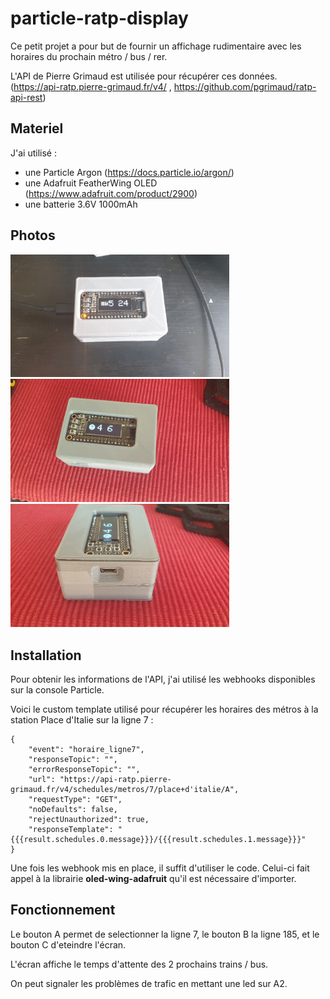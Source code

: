 # particle-ratp-display

Ce petit projet a pour but de fournir un affichage rudimentaire avec les horaires du prochain métro / bus / rer.

L'API de Pierre Grimaud est utilisée pour récupérer ces données.
(https://api-ratp.pierre-grimaud.fr/v4/ , https://github.com/pgrimaud/ratp-api-rest)

## Materiel

J'ai utilisé :
- une Particle Argon (https://docs.particle.io/argon/)
- une Adafruit FeatherWing OLED (https://www.adafruit.com/product/2900)
- une batterie 3.6V 1000mAh

## Photos

<img src="./img/1.jpg" width="350"> <img src="./img/2.jpg" width="350"> <img src="./img/3.jpg" width="350">

## Installation

Pour obtenir les informations de l'API, j'ai utilisé les webhooks disponibles sur la console Particle.

Voici le custom template utilisé pour récupérer les horaires des métros à la station Place d'Italie sur la ligne 7 :
```
{
    "event": "horaire_ligne7",
    "responseTopic": "",
    "errorResponseTopic": "",
    "url": "https://api-ratp.pierre-grimaud.fr/v4/schedules/metros/7/place+d'italie/A",
    "requestType": "GET",
    "noDefaults": false,
    "rejectUnauthorized": true,
    "responseTemplate": "{{{result.schedules.0.message}}}/{{{result.schedules.1.message}}}"
}
```

Une fois les webhook mis en place, il suffit d'utiliser le code. Celui-ci fait appel à la librairie **oled-wing-adafruit** qu'il est nécessaire d'importer.

## Fonctionnement

Le bouton A permet de selectionner la ligne 7, le bouton B la ligne 185, et le bouton C d'eteindre l'écran. 


L'écran affiche le temps d'attente des 2 prochains trains / bus.


On peut signaler les problèmes de trafic en mettant une led sur A2.
